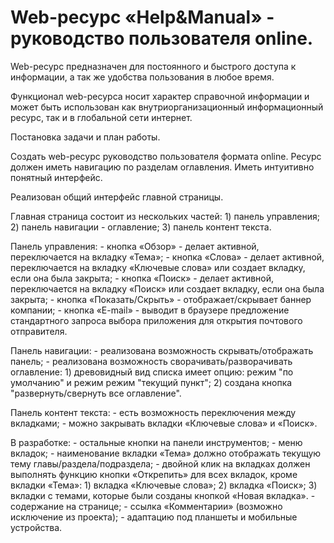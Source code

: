 # Web-ресурс «Help&Manual» - руководство пользователя online.

Web-ресурс предназначен для постоянного и быстрого доступа к информации, а так же удобства пользования в любое время.

Функционал web-ресурса носит характер справочной информации и может быть использован как внутриорганизационный информационный ресурс, так и в глобальной сети интернет.

Постановка задачи и план работы.

Создать web-ресурс руководство пользователя формата online. Ресурс должен иметь навигацию по разделам оглавления. Иметь интуитивно понятный интерфейс.

Реализован общий интерфейс главной страницы.

Главная страница состоит из нескольких частей:
	1) панель управления;
	2) панель навигации - оглавление;
	3) панель контент текста.

Панель управления:
	- кнопка «Обзор» - делает активной, переключается на вкладку «Тема»;
	- кнопка «Слова» - делает активной, переключается на вкладку «Ключевые слова» или создает вкладку, если она была закрыта;
	- кнопка «Поиск» - делает активной, переключается на вкладку «Поиск» или создает вкладку, если она была закрыта;
	- кнопка «Показать/Скрыть» - отображает/скрывает баннер компании;
	- кнопка «E-mail» - выводит в браузере предложение стандартного запроса выбора приложения для открытия почтового отправителя.

Панель навигации:
	- реализована возможность скрывать/отображать панель;
	- реализована возможность сворачивать/разворачивать оглавление:
    	1) древовидный вид списка имеет опцию: режим "по умолчанию" и режим режим "текущий пункт";
    	2) создана кнопка "развернуть/свернуть все оглавление".

Панель контент текста:
	- есть возможность переключения между вкладками;
	- можно закрывать вкладки «Ключевые слова» и «Поиск».

В разработке:
	- остальные кнопки на панели инструментов;
	- меню вкладок;
	- наименование вкладки «Тема» должно отображать текущую тему главы/раздела/подраздела;
	- двойной клик на вкладках должен выполнять функцию кнопки «Открепить» для всех вкладок, кроме вкладки «Тема»:
    	1) вкладка «Ключевые слова»;
    	2) вкладка «Поиск»;
    	3) вкладки с темами, которые были созданы кнопкой «Новая вкладка».
	- содержание на странице;
	- ссылка «Комментарии» (возможно исключение из проекта);
	- адаптацию под планшеты и мобильные устройства.